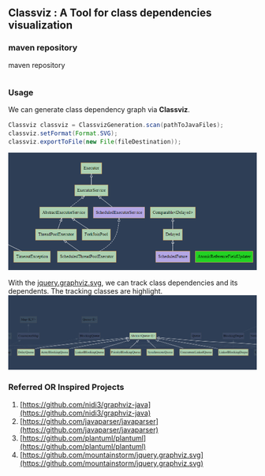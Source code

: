 ## Classviz : A Tool for class dependencies visualization

### maven repository
maven repository
```java

```

### Usage
We can generate class dependency graph via **Classviz**.
```java
Classviz classviz = ClassvizGeneration.scan(pathToJavaFiles);
classviz.setFormat(Format.SVG);
classviz.exportToFile(new File(fileDestination));
```
![](examples/usage1.png)

With the [jquery.graphviz.svg](https://github.com/mountainstorm/jquery.graphviz.svg), we can track class dependencies and its dependents. The tracking classes are highlight.
![](examples/usage2.png)

### Referred OR Inspired Projects
1. [https://github.com/nidi3/graphviz-java](https://github.com/nidi3/graphviz-java)
2. [https://github.com/javaparser/javaparser](https://github.com/javaparser/javaparser)
3. [https://github.com/plantuml/plantuml](https://github.com/plantuml/plantuml)
4. [https://github.com/mountainstorm/jquery.graphviz.svg](https://github.com/mountainstorm/jquery.graphviz.svg)



